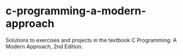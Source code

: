 # c-programming-a-modern-approach
Solutions to exercises and projects in the textbook C Programming: A Modern Approach, 2nd Edition.

